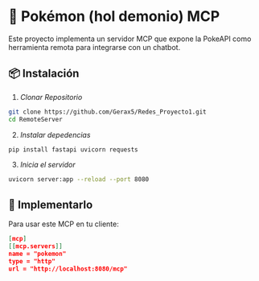 # 🐁 Pokémon (hol demonio) MCP

Este proyecto implementa un servidor MCP que expone la PokeAPI como herramienta remota para integrarse con un chatbot.

## 📦 Instalación

1. _Clonar Repositorio_

```bash
git clone https://github.com/Gerax5/Redes_Proyecto1.git
cd RemoteServer
```

2. _Instalar depedencias_

```bash
pip install fastapi uvicorn requests
```

3. _Inicia el servidor_

```bash
uvicorn server:app --reload --port 8080
```

## 🧐 Implementarlo

Para usar este MCP en tu cliente:

```json
[mcp]
[[mcp.servers]]
name = "pokemon"
type = "http"
url = "http://localhost:8080/mcp"
```
